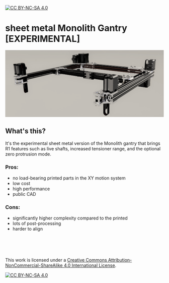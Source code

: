 [![CC BY-NC-SA 4.0][cc-by-nc-sa-shield]][cc-by-nc-sa]

# sheet metal Monolith Gantry [EXPERIMENTAL]

![1](Images/sheet_metal_V2_6mm_2WD.PNG)

## What's this?
It's the experimental sheet metal version of the Monolith gantry that brings R1 features such as live shafts, increased tensioner range, and the optional zero protrusion mode.

### Pros:
- no load-bearing printed parts in the XY motion system
- low cost
- high performance
- public CAD

### Cons:
- significantly higher complexity compared to the printed
- lots of post-processing
- harder to align

<br/><br/><br/><br/>
This work is licensed under a
[Creative Commons Attribution-NonCommercial-ShareAlike 4.0 International License][cc-by-nc-sa].

[![CC BY-NC-SA 4.0][cc-by-nc-sa-image]][cc-by-nc-sa]

[cc-by-nc-sa]: http://creativecommons.org/licenses/by-nc-sa/4.0/
[cc-by-nc-sa-image]: https://licensebuttons.net/l/by-nc-sa/4.0/88x31.png
[cc-by-nc-sa-shield]: https://img.shields.io/badge/License-CC%20BY--NC--SA%204.0-lightgrey.svg
